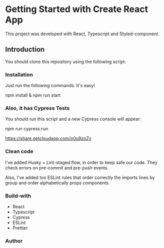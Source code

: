# Getting Started with Create React App

This project was developed with React, Typescript and Styled-component.

## Introduction

You should clone this repository using the following script:

### Installation

Just run the following commands. It's easy!

npm install & npm run start

### Also, it has Cypress Tests

You should run this script and a new Cypress console will appear:

npm run cypress:run

https://share.getcloudapp.com/o0u9zoZy

### Clean code

I've added Husky + Lint-staged flow, in order to keep safe our code. They check errors on pre-commit and pre-push events.

Also, I've added too ESLint rules that order correctly the imports lines by group and order alphabetically props components.

### Build-with

-   React
-   Typescript
-   Cypress
-   ESLint
-   Prettier

### Author
